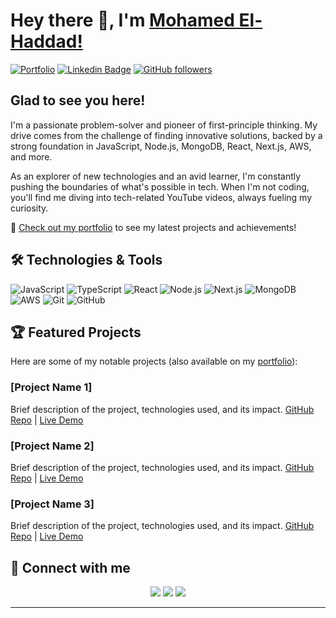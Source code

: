# Hey there 👋, I'm [Mohamed El-Haddad!](https://github.com/Haddad308/)

[![Portfolio](https://img.shields.io/badge/-Portfolio-4285F4?style=flat-square&logo=google-chrome&logoColor=white)](https://your-portfolio-url.com)
[![Linkedin Badge](https://img.shields.io/badge/-LinkedIn-0e76a8?style=flat-square&logo=Linkedin&logoColor=white)](https://linkedin.com/in/haddad308)
[![GitHub followers](https://img.shields.io/github/followers/Haddad308?label=Follow&style=social)](https://github.com/Haddad308)

## Glad to see you here! 

I'm a passionate problem-solver and pioneer of first-principle thinking. My drive comes from the challenge of finding innovative solutions, backed by a strong foundation in JavaScript, Node.js, MongoDB, React, Next.js, AWS, and more.

As an explorer of new technologies and an avid learner, I'm constantly pushing the boundaries of what's possible in tech. When I'm not coding, you'll find me diving into tech-related YouTube videos, always fueling my curiosity.

📂 [Check out my portfolio](https://your-portfolio-url.com) to see my latest projects and achievements!

## 🛠️ Technologies & Tools

![JavaScript](https://img.shields.io/badge/-JavaScript-black?style=flat-square&logo=javascript)
![TypeScript](https://img.shields.io/badge/-TypeScript-007ACC?style=flat-square&logo=typescript&logoColor=white)
![React](https://img.shields.io/badge/-React-black?style=flat-square&logo=react)
![Node.js](https://img.shields.io/badge/-Node.js-339933?style=flat-square&logo=Node.js&logoColor=white)
![Next.js](https://img.shields.io/badge/-Next.js-000000?style=flat-square&logo=next.js)
![MongoDB](https://img.shields.io/badge/-MongoDB-47A248?style=flat-square&logo=mongodb&logoColor=white)
![AWS](https://img.shields.io/badge/-AWS-232F3E?style=flat-square&logo=amazon-aws)
![Git](https://img.shields.io/badge/-Git-black?style=flat-square&logo=git)
![GitHub](https://img.shields.io/badge/-GitHub-181717?style=flat-square&logo=github)

## 🏆 Featured Projects

Here are some of my notable projects (also available on my [portfolio](https://your-portfolio-url.com)):

### [Project Name 1]
Brief description of the project, technologies used, and its impact.
[GitHub Repo](link) | [Live Demo](link)

### [Project Name 2]
Brief description of the project, technologies used, and its impact.
[GitHub Repo](link) | [Live Demo](link)

### [Project Name 3]
Brief description of the project, technologies used, and its impact.
[GitHub Repo](link) | [Live Demo](link)


## 🤝 Connect with me

<p align="center">
<a href="https://your-portfolio-url.com"><img src="https://img.shields.io/badge/-Portfolio-4285F4?style=flat&logo=google-chrome&logoColor=white"/></a>
<a href="https://linkedin.com/in/haddad308"><img src="https://img.shields.io/badge/-Mohamed%20El%20Haddad-0077B5?style=flat&logo=Linkedin&logoColor=white"/></a>
<a href="mailto:melhaddad308@gmail.com"><img src="https://img.shields.io/badge/-melhaddad308@gmail.com-D14836?style=flat&logo=Gmail&logoColor=white"/></a>
</p>

---
